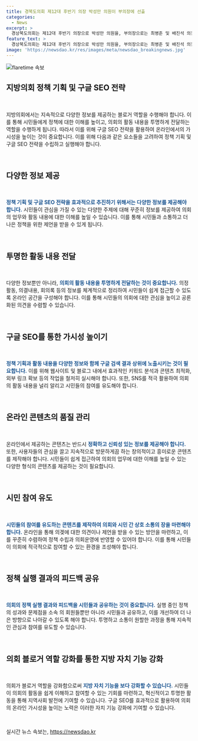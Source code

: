 ```yaml
---
title: 경북도의회 제12대 후반기 의장 박성만 의원이 부의장에 선출
categories:
  - News
excerpt: >
  경상북도의회는 제12대 후반기 의장으로 박성만 의원을, 부의장으로는 최병준 및 배진석 의원을 선출했다. 2일에는 임시회 첫날로 의장단을 선출했고, 5일에는 상임위원장과 부위원장 각각 7명을 선출하여 하반기 원 구성을 완료할 예정이다.
feature_text: >
  경상북도의회는 제12대 후반기 의장으로 박성만 의원을, 부의장으로는 최병준 및 배진석 의원을 선출했다. 2일에는 임시회 첫날로 의장단을 선출했고, 5일에는 상임위원장과 부위원장 각각 7명을 선출하여 하반기 원 구성을 완료할 예정이다.
image: 'https://newsdao.kr/res/images/meta/newsdao_breakingnews.jpg'
---
```


<p><img src="https://newsdao.kr/res/images/meta/newsdao_breakingnews.jpg" alt="flaretime 속보" /></p>

<h2 data-ke-size="size26">지방의회 정책 기획 및 구글 SEO 전략</h2>

<p data-ke-size="size16">&nbsp;</p>

<p>지방의회에서는 지속적으로 다양한 정보를 제공하는 블로거 역할을 수행해야 합니다. 이를 통해 시민들에게 정책에 대한 이해를 높이고, 의회의 활동 내용을 투명하게 전달하는 역할을 수행하게 됩니다. 따라서 이를 위해 구글 SEO 전략을 활용하여 온라인에서의 가시성을 높이는 것이 중요합니다. 이를 위해 다음과 같은 요소들을 고려하여 정책 기획 및 구글 SEO 전략을 수립하고 실행해야 합니다.</p>

<p data-ke-size="size16">&nbsp;</p>

<h2 data-ke-size="size26">다양한 정보 제공</h2>

<p data-ke-size="size16">&nbsp;</p>

<p><b><span style="color: #1a5490;">정책 기획 및 구글 SEO 전략을 효과적으로 추진하기 위해서는 다양한 정보를 제공해야 합니다.</span></b> 시민들이 관심을 가질 수 있는 다양한 주제에 대해 꾸준히 정보를 제공하여 의회의 업무와 활동 내용에 대한 이해를 높일 수 있습니다. 이를 통해 시민들과 소통하고 더 나은 정책을 위한 제언을 받을 수 있게 됩니다.</p>

<p data-ke-size="size16">&nbsp;</p>

<h2 data-ke-size="size26">투명한 활동 내용 전달</h2>

<p data-ke-size="size16">&nbsp;</p>

<p>다양한 정보뿐만 아니라, <b><span style="color: #1a5490;">의회의 활동 내용을 투명하게 전달하는 것이 중요합니다.</span></b> 의정활동, 의결내용, 회의록 등의 정보를 체계적으로 정리하여 시민들이 쉽게 접근할 수 있도록 온라인 공간을 구성해야 합니다. 이를 통해 시민들의 의회에 대한 관심을 높이고 공론화된 의견을 수렴할 수 있습니다.</p>

<p data-ke-size="size16">&nbsp;</p>

<h2 data-ke-size="size26">구글 SEO를 통한 가시성 높이기</h2>

<p data-ke-size="size16">&nbsp;</p>

<p><b><span style="color: #1a5490;">정책 기획과 활동 내용을 다양한 정보와 함께 구글 검색 결과 상위에 노출시키는 것이 필요합니다.</span></b> 이를 위해 웹사이트 및 블로그 내에서 효과적인 키워드 분석과 콘텐츠 최적화, 외부 링크 확보 등의 작업을 철저히 실시해야 합니다. 또한, SNS를 적극 활용하여 의회의 활동 내용을 널리 알리고 시민들의 참여를 유도해야 합니다.</p>

<p data-ke-size="size16">&nbsp;</p>

<h2 data-ke-size="size26">온라인 콘텐츠의 품질 관리</h2>

<p data-ke-size="size16">&nbsp;</p>

<p>온라인에서 제공하는 콘텐츠는 반드시 <b><span style="color: #1a5490;">정확하고 신뢰성 있는 정보를 제공해야 합니다.</span></b> 또한, 사용자들의 관심을 끌고 지속적으로 방문하게끔 하는 창의적이고 흥미로운 콘텐츠를 제작해야 합니다. 시민들이 쉽게 접근하여 의회의 업무에 대한 이해를 높일 수 있는 다양한 형식의 콘텐츠를 제공하는 것이 필요합니다.</p>

<p data-ke-size="size16">&nbsp;</p>

<h2 data-ke-size="size26">시민 참여 유도</h2>

<p data-ke-size="size16">&nbsp;</p>

<p><b><span style="color: #1a5490;">시민들의 참여를 유도하는 콘텐츠를 제작하여 의회와 시민 간 상호 소통의 장을 마련해야 합니다.</span></b> 온라인을 통해 의겢에 대한 의견이나 제언을 받을 수 있는 방안을 마련하고, 이를 꾸준히 수렴하여 정책 수립과 의회운영에 반영할 수 있어야 합니다. 이를 통해 시민들이 의회에 적극적으로 참여할 수 있는 환경을 조성해야 합니다.</p>

<p data-ke-size="size16">&nbsp;</p>

<h2 data-ke-size="size26">정책 실행 결과의 피드백 공유</h2>

<p data-ke-size="size16">&nbsp;</p>

<p><b><span style="color: #1a5490;">의회의 정책 실행 결과와 피드백을 시민들과 공유하는 것이 중요합니다.</span></b> 실행 중인 정책의 성과와 문제점을 소속 의 회원들뿐만 아니라 시민들과 공유하고, 이를 개선하여 더 나은 방향으로 나아갈 수 있도록 해야 합니다. 투명하고 소통이 원할한 과정을 통해 지속적인 관심과 참여를 유도할 수 있습니다.</p>

<p data-ke-size="size16">&nbsp;</p>

<h2 data-ke-size="size26">의회 블로거 역할 강화를 통한 지방 자치 기능 강화</h2>

<p data-ke-size="size16">&nbsp;</p>

<p>의회가 블로거 역할을 강화함으로써 <b><span style="color: #1a5490;">지방 자치 기능을 보다 강화할 수 있습니다.</span></b> 시민들이 의회의 활동을 쉽게 이해하고 참여할 수 있는 기회를 마련하고, 혁신적이고 투명한 활동을 통해 지역사회 발전에 기여할 수 있습니다. 구글 SEO를 효과적으로 활용하여 의회의 온라인 가시성을 높이는 노력은 이러한 자치 기능 강화에 기여할 수 있습니다.</p>

<p data-ke-size="size16">&nbsp;</p>
실시간 뉴스 속보는, <a href="https://newsdao.kr" rel="dofollow">https://newsdao.kr</a>


